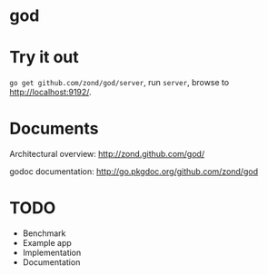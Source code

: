 god
===

# Try it out

<code>go get github.com/zond/god/server</code>, run <code>server</code>, browse to <a href="http://localhost:9192/">http://localhost:9192/</a>.

# Documents

Architectural overview: http://zond.github.com/god/

godoc documentation: http://go.pkgdoc.org/github.com/zond/god

# TODO

* Benchmark
* Example app
 * Implementation
 * Documentation
